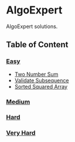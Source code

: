 # AlgoExpert

AlgoExpert solutions.

## Table of Content

### [Easy](./Easy/)

* [Two Number Sum](./Easy/TwoNumberSum.java)
* [Validate Subsequence](./Easy/ValidateSubsequence.java)
* [Sorted Squared Array](./Easy/SortedSquaredArray.java)

### [Medium](./Medium/)

### [Hard](./Hard/)

### [Very Hard](./VeryHard/)
